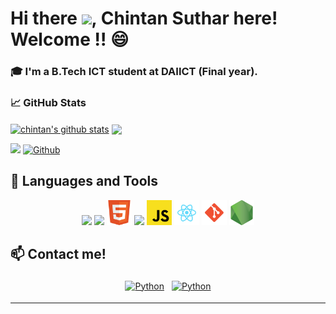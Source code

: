 <h1> Hi there <img src="https://raw.githubusercontent.com/MartinHeinz/MartinHeinz/master/wave.gif" width="30px">, Chintan Suthar here!
  <br>
  Welcome !! 😄</h1>


### 🎓 I'm a B.Tech ICT student at DAIICT (Final year).

<!-- #### A Full stack Developer and an Open Source Contributor. I have worked with Web Framework like ReactJS. Also I have some experience of Data-science. -->


### &#x1f4c8; GitHub Stats

<a href="https://github.com/chintansuthar72/github-readme-stats"><img align="center" src="https://github-readme-stats.vercel.app/api?username=chintansuthar72&show_icons=true&include_all_commits=true&theme=tokyonight&hide_border=true" alt="chintan's github stats" /></a> 
<a href="https://github.com/chintansuthar72/github-readme-stats"><img align="center" src="https://github-readme-stats.vercel.app/api/top-langs/?username=chintansuthar72&layout=compact&theme=tokyonight&hide_border=true" /></a> 

![](https://visitor-badge.laobi.icu/badge?page_id=chintansuthar72.chintansuthar72)
[![Github](https://img.shields.io/github/followers/chintansuthar72?label=Follow&style=social)](https://github.com/chintansuthar72)


## 🧰 **Languages and Tools**  
<p align="center"> 
<img src=https://upload.wikimedia.org/wikipedia/commons/thumb/1/18/C_Programming_Language.svg/1200px-C_Programming_Language.svg.png height='40' weight='40'/>
  <img src=https://upload.wikimedia.org/wikipedia/commons/thumb/1/18/ISO_C%2B%2B_Logo.svg/1200px-ISO_C%2B%2B_Logo.svg.png  height='40' weight='40'/>
 <!--  <img src=https://upload.wikimedia.org/wikipedia/commons/thumb/c/c3/Python-logo-notext.svg/1200px-Python-logo-notext.svg.png height='40' weight='40'/>-->
  <img src=https://github.com/edent/SuperTinyIcons/blob/master/images/svg/html5.svg height='40' weight='40'/>
  <img src=https://cdn.345tool.com/public/logos/css-formatter-logo.png height='40'  weight='40'/> 
  <img src=https://github.com/edent/SuperTinyIcons/blob/master/images/svg/javascript.svg height='40' weight='40'/>
  <img src=https://github.com/edent/SuperTinyIcons/blob/master/images/svg/react.svg height='40' weight='40'/>
  <img src=https://github.com/edent/SuperTinyIcons/blob/master/images/svg/git.svg  height='40' weight='40'/>
  <!-- <img src=https://github.com/shantanutyagi67/shantanutyagi67/blob/main/matlab.png  height='40' weight='40'/>-->
  <img height='40' weight='40' src="https://raw.githubusercontent.com/github/explore/80688e429a7d4ef2fca1e82350fe8e3517d3494d/topics/nodejs/nodejs.png"> 
  <!-- <img src=https://www.vectorlogo.zone/logos/google_cloud/google_cloud-ar21.svg  height='40' weight='40'/> -->
<!--   <img src=https://www.vectorlogo.zone/logos/google_cloud/google_cloud-icon.svg  height='40' weight='40'/> -->
</p>



## 📫 **Contact me**! 
<p align="center"> 
 <a href="https://www.linkedin.com/in/chintan-suthar-0726a41aa/" target="_blank" rel="noopener noreferrer"> <img src="https://img.shields.io/badge/LinkedIn-0077B5?style=for-the-badge&logo=linkedin&logoColor=white" alt="Python" height="40" style="vertical-align:top; margin:4px"></a>
 <a href="mailto:mrchintansuthar@gmail.com"> <img src="https://img.shields.io/badge/Gmail-D14836?style=for-the-badge&logo=gmail&logoColor=white" alt="Python" height="40" style="vertical-align:top; margin:4px"></a>
</p>

---
